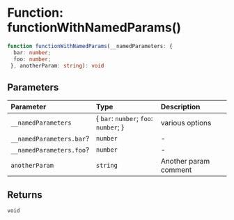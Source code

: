 # Function: functionWithNamedParams()

```ts
function functionWithNamedParams(__namedParameters: {
  bar: number;
  foo: number;
 }, anotherParam: string): void
```

## Parameters

| Parameter | Type | Description |
| :------ | :------ | :------ |
| `__namedParameters` | \{ `bar`: `number`; `foo`: `number`; \} | various options |
| `__namedParameters.bar`? | `number` | - |
| `__namedParameters.foo`? | `number` | - |
| `anotherParam` | `string` | Another param comment |

## Returns

`void`
